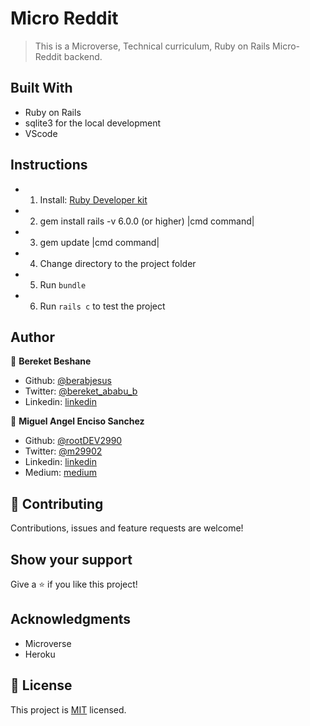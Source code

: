 # Micro Reddit
> This is a Microverse, Technical curriculum, Ruby on Rails Micro-Reddit backend.

## Built With

- Ruby on Rails
- sqlite3 for the local development
- VScode
## Instructions
* 1. Install: [Ruby Developer kit](https://rubyinstaller.org/downloads/)
* 2. gem install rails -v 6.0.0 (or higher) |cmd command|
* 3. gem update |cmd command|
* 4. Change directory to the project folder
* 5. Run `bundle` 
* 6. Run `rails c` to test the project
## Author

👤 **Bereket Beshane**

- Github: [@berabjesus](https://github.com/Berabjesus)
- Twitter: [@bereket_ababu_b](https://twitter.com/bereket_ababu_b)
- Linkedin: [linkedin](https://www.linkedin.com/in/bereket-beshane-a1b75a1a9/)

👤 **Miguel Angel Enciso Sanchez**

- Github: [@rootDEV2990](https://github.com/rootDEV2990)
- Twitter: [@m29902](https://twitter.com/m29902)
- Linkedin: [linkedin](https://www.linkedin.com/in/miguel-enciso-6474741a1/)
- Medium: [medium](https://medium.com/@website.dev)

## 🤝 Contributing

Contributions, issues and feature requests are welcome!

## Show your support

Give a ⭐️ if you like this project!

## Acknowledgments

- Microverse
- Heroku
## 📝 License

This project is [MIT](LICENSE) licensed.

